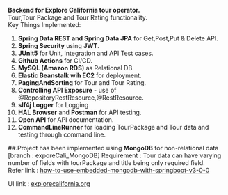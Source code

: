 **Backend for Explore California tour operator.** \
Tour,Tour Package and Tour Rating functionality. \
Key Things Implemented: 
1. **Spring Data REST and Spring Data JPA** for Get,Post,Put & Delete API.
2. **Spring Security** using **JWT**.
3. **JUnit5** for Unit, Integration and API Test cases.
4. **Github Actions** for CI/CD.
5. **MySQL (Amazon RDS)** as Relational DB.
6. **Elastic Beanstalk wih EC2** for deployment.
7. **PagingAndSorting** for Tour and Tour Rating. 
8. **Controlling API Exposure** - use of @RepositoryRestResource,@RestResource.
9. **slf4j Logger** for Logging
11. **HAL Browser** and **Postman** for API testing.
12. **Open API** for API documentation. 
13. **CommandLineRunner** for loading TourPackage and Tour data and testing through command line.

##.Project has been implemented using **MongoDB** for non-relational data [branch : exporeCali_MongoDB]
Requirement : Tour data can have varying number of fields with tourPackage and title being only required field. \
Refer link : <a href="https://stackoverflow.com/questions/74734106/how-to-use-embedded-mongodb-with-springboot-v3-0-0" target="_blank">how-to-use-embedded-mongodb-with-springboot-v3-0-0</a>

UI link : <a href="https://explorecalifornia.org/" target="_blank">explorecalifornia.org</a>
